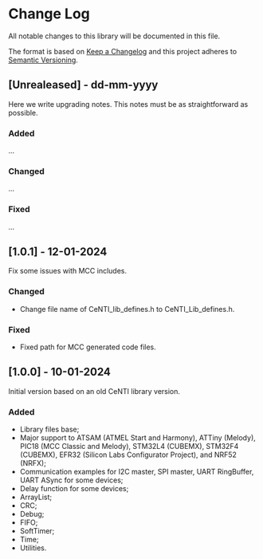 # Change Log
All notable changes to this library will be documented in this file.

The format is based on [Keep a Changelog](http://keepachangelog.com/)
and this project adheres to [Semantic Versioning](http://semver.org/).

## [Unrealeased] - dd-mm-yyyy
Here we write upgrading notes. This notes must be as straightforward as possible.

### Added
...

### Changed
...

### Fixed
...

## [1.0.1] - 12-01-2024
Fix some issues with MCC includes.

### Changed
- Change file name of CeNTI_lib_defines.h to CeNTI_Lib_defines.h.

### Fixed
- Fixed path for MCC generated code files.

## [1.0.0] - 10-01-2024
Initial version based on an old CeNTI library version.

### Added
- Library files base;
- Major support to ATSAM (ATMEL Start and Harmony), ATTiny (Melody), PIC18 (MCC Classic and Melody), STM32L4  (CUBEMX), STM32F4 (CUBEMX), EFR32 (Silicon Labs Configurator Project), and NRF52 (NRFX);
- Communication examples for I2C master, SPI master, UART RingBuffer, UART ASync for some devices;
- Delay function for some devices;
- ArrayList;
- CRC;
- Debug;
- FIFO;
- SoftTimer;
- Time;
- Utilities.
